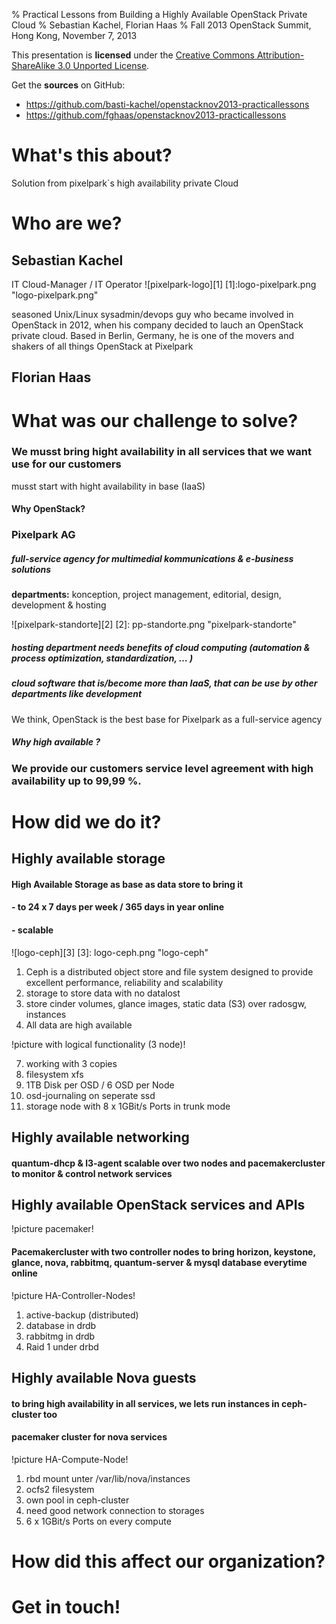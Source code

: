 % Practical Lessons from Building a Highly Available OpenStack Private Cloud
% Sebastian Kachel, Florian Haas
% Fall 2013 OpenStack Summit, Hong Kong, November 7, 2013

This presentation is **licensed** under the
[Creative Commons Attribution-ShareAlike 3.0 Unported License](http://creativecommons.org/licenses/by-sa/3.0/).

Get the **sources** on GitHub:

* <https://github.com/basti-kachel/openstacknov2013-practicallessons>
* <https://github.com/fghaas/openstacknov2013-practicallessons>

# What's this about?

Solution from pixelpark`s high availability private Cloud 

# Who are we?

## Sebastian Kachel 
	
IT Cloud-Manager / IT Operator
![pixelpark-logo][1]
[1]:logo-pixelpark.png "logo-pixelpark.png"

seasoned Unix/Linux sysadmin/devops guy who became involved in OpenStack in 2012, when his company decided to lauch an OpenStack private cloud. Based in Berlin, Germany, he is one of the movers and shakers of all things OpenStack at Pixelpark

	
## Florian Haas

# What was our challenge to solve?

### We musst bring hight availability in all services that we want use for our customers

musst start with hight availability in base (IaaS)

#### Why OpenStack?

### Pixelpark AG 
	
##### full-service agency for multimedial kommunications & e-business solutions
**departments:** konception, project management, editorial, design, development & hosting

![pixelpark-standorte][2]
[2]: pp-standorte.png "pixelpark-standorte"

##### hosting department needs benefits of cloud computing (automation & process optimization, standardization, … )

##### cloud software that is/become more than IaaS, that can be use by other departments like development

We think, OpenStack is the best base for Pixelpark as a full-service agency

##### Why high available ?

### We provide our customers service level agreement with high availability up to 99,99 %.  


# How did we do it?

## Highly available storage

#### High Available Storage as base as data store to bring it 
#### - to 24 x 7 days per week / 365 days in year online
#### - scalable 

![logo-ceph][3]
[3]: logo-ceph.png "logo-ceph"

1. Ceph is a distributed object store and file system designed to provide excellent performance, reliability and scalability
3. storage to store data with no datalost
4. store cinder volumes, glance images, static data (S3) over radosgw, instances
6. All data are high available

!picture with logical functionality (3 node)!

7. working with 3 copies
8. filesystem xfs
9. 1TB Disk per OSD / 6 OSD per Node
10. osd-journaling on seperate ssd 
11. storage node with 8 x 1GBit/s Ports in trunk mode

## Highly available networking

#### quantum-dhcp & l3-agent scalable over two nodes and pacemakercluster to monitor & control network services 


## Highly available OpenStack services and APIs

!picture pacemaker!

#### Pacemakercluster with two controller nodes to bring horizon, keystone, glance, nova, rabbitmq, quantum-server & mysql database everytime online

!picture HA-Controller-Nodes! 

1. active-backup (distributed)
2. database in drdb 
3. rabbitmg in drdb
4. Raid 1 under drbd


## Highly available Nova guests

#### to bring high availability in all services, we lets run instances in ceph-cluster too
#### pacemaker cluster for nova services 

!picture HA-Compute-Node!

1. rbd mount unter /var/lib/nova/instances
2. ocfs2 filesystem 
3. own pool in ceph-cluster 
4. need good network connection to storages
5. 6 x 1GBit/s Ports on every compute




# How did this affect our organization?

# Get in touch!
